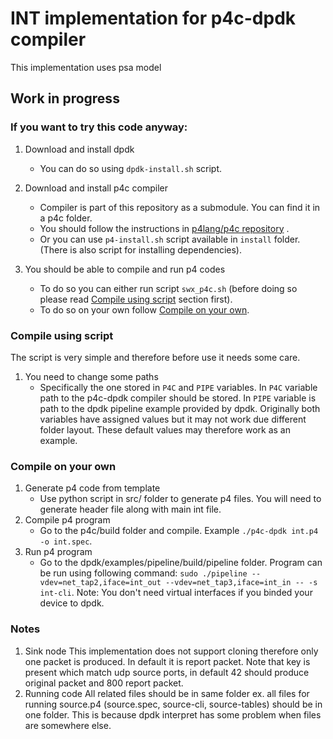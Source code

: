 # INT implementation for p4c-dpdk compiler
This implementation uses psa model

## Work in progress


### If you want to try this code anyway:


1. Download and install dpdk
    * You can do so using `dpdk-install.sh` script.
2. Download and install p4c compiler
    * Compiler is part of this repository as a submodule. You can find it in a p4c folder.
    * You should follow the instructions in [p4lang/p4c repository](https://github.com/p4lang/p4c) .
    * Or you can use `p4-install.sh` script available in `install` folder. (There is also script for installing dependencies).

3. You should be able to compile and run p4 codes
    * To do so you can either run script `swx_p4c.sh` (before doing so please read [Compile using script](#compile-using-script) section first).
    * To do so on your own follow [Compile on your own](#compile-on-your-own).


### Compile using script
The script is very simple and therefore before use it needs some care.
1. You need to change some paths
    * Specifically the one stored in `P4C` and `PIPE` variables.
    In `P4C` variable path to the p4c-dpdk compiler should be stored.
    In `PIPE` variable is path to the dpdk pipeline example provided by dpdk.
    Originally both variables have assigned values but it may not work due different folder layout. These default values may therefore work as an example.
    

### Compile on your own
1. Generate p4 code from template
    * Use python script in src/ folder to generate p4 files. You will need to generate header file along with main int file.
2. Compile p4 program
    * Go to the p4c/build folder and compile. Example `./p4c-dpdk int.p4 -o int.spec`.
3. Run p4 program
    * Go to the dpdk/examples/pipeline/build/pipeline folder.
    Program can be run using following command: `sudo ./pipeline --vdev=net_tap2,iface=int_out --vdev=net_tap3,iface=int_in -- -s int-cli`.
    Note: You don't need virtual interfaces if you binded your device to dpdk.

### Notes
1. Sink node
    This implementation does not support cloning therefore only one packet is produced. In default it is report packet. Note that key is present which match udp source ports, in default 42 should produce original packet and 800 report packet.
2. Running code
    All related files should be in same folder ex. all files for running source.p4 (source.spec, source-cli, source-tables) should be in one folder. This is because dpdk interpret has some problem when files are somewhere else.